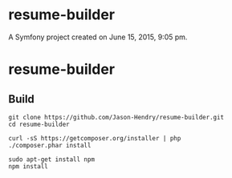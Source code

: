 resume-builder
==============

A Symfony project created on June 15, 2015, 9:05 pm.
# resume-builder

## Build

```
git clone https://github.com/Jason-Hendry/resume-builder.git
cd resume-builder

curl -sS https://getcomposer.org/installer | php
./composer.phar install

sudo apt-get install npm
npm install
```
